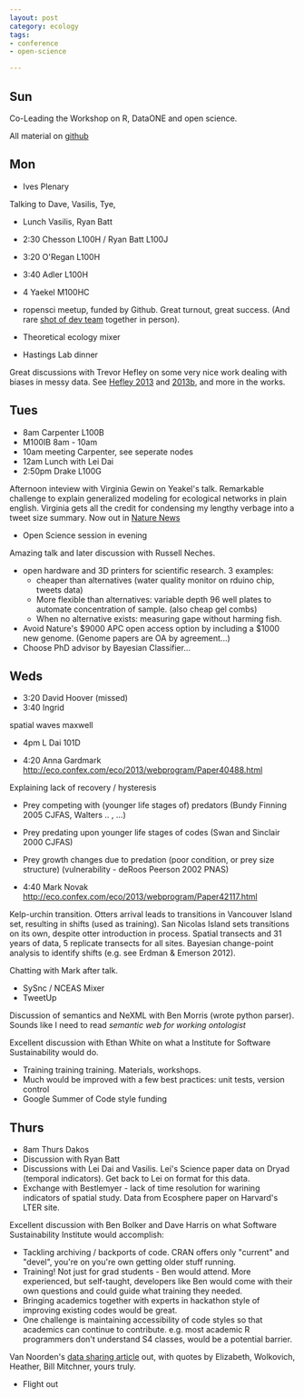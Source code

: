 ```yaml
---
layout: post
category: ecology
tags: 
- conference
- open-science

---
```



Sun
---

Co-Leading the Workshop on R, DataONE and open science.

All material on [github](github.com/mbjones/opensci_r_esa_2013)

Mon
---

- Ives Plenary

Talking to Dave, Vasilis, Tye,  

- Lunch Vasilis, Ryan Batt

- 2:30 Chesson L100H / Ryan Batt L100J
- 3:20 O'Regan L100H
- 3:40 Adler L100H
- 4 Yaekel M100HC

- ropensci meetup, funded by Github.  Great turnout, great success.  (And rare [shot of dev team](http://t.co/AtmzFbJCCg) together in person).  
- Theoretical ecology mixer
- Hastings Lab dinner

Great discussions with Trevor Hefley on some very nice work dealing with biases in messy data.  See [Hefley 2013](http://dx.doi.org/10.1016/j.ecolmodel.2013.05.003) and [2013b](http://dx.doi.org/10.1007/s12080-013-0195-3), and more in the works.  

Tues
----

- 8am Carpenter L100B
- M100IB 8am - 10am 
- 10am meeting Carpenter, see seperate nodes
- 12am Lunch with Lei Dai
- 2:50pm Drake L100G

Afternoon inteview with Virginia Gewin on Yeakel's talk.  Remarkable challenge to explain generalized modeling for ecological networks in plain english.  Virginia gets all the credit for condensing my lengthy verbage into a tweet size summary.  Now out in [Nature News](http://www.nature.com/news/ancient-art-fills-in-egypt-s-ecological-history-1.13528)


- Open Science session in evening

Amazing talk and later discussion with Russell Neches.  

- open hardware and 3D printers for scientific research.  3 examples: 
  - cheaper than alternatives (water quality monitor on rduino chip, tweets data)
  - More flexible than alternatives: variable depth 96 well plates to automate concentration of sample.  (also cheap gel combs)
  - When no alternative exists: measuring gape without harming fish.  
- Avoid Nature's $9000 APC open access option by including a $1000 new genome.  (Genome papers are OA by agreement...)
- Choose PhD advisor by Bayesian Classifier...

Weds 
---

- 3:20 David Hoover  (missed)
- 3:40 Ingrid 

spatial waves maxwell 

- 4pm L Dai 101D

- 4:20 Anna Gardmark http://eco.confex.com/eco/2013/webprogram/Paper40488.html

Explaining lack of recovery / hysteresis

  - Prey competing with (younger life stages of) predators (Bundy Finning 2005 CJFAS, Walters .. , ...)
  - Prey predating upon younger life stages of codes (Swan and Sinclair 2000  CJFAS)
  - Prey growth changes due to predation (poor condition, or prey size structure) (vulnerability - deRoos Peerson 2002 PNAS)

- 4:40 Mark Novak http://eco.confex.com/eco/2013/webprogram/Paper42117.html

Kelp-urchin transition.  Otters arrival leads to transitions in Vancouver Island set, resulting in shifts (used as training).  San Nicolas Island sets transitions on its own, despite otter introduction in process. Spatial transects and 31 years of data, 5 replicate transects for all sites.  Bayesian change-point analysis to identify shifts (e.g. see Erdman & Emerson 2012).  

<!-- Prior probability that change-point occurs, and signal to noise ratio priors.  Get posterior prob distribution of tipping pt occurs - continuous.  -->

Chatting with Mark after talk.  

- SySnc / NCEAS Mixer
- TweetUp 

Discussion of semantics and NeXML with Ben Morris (wrote python parser).  Sounds like I need to read _semantic web for working ontologist_

Excellent discussion with Ethan White on what a Institute for Software Sustainability would do.  

- Training training training.  Materials, workshops. 
- Much would be improved with a few best practices: unit tests, version control 
- Google Summer of Code style funding


Thurs
----


- 8am Thurs Dakos
- Discussion with Ryan Batt
- Discussions with Lei Dai and Vasilis.  Lei's Science paper data on Dryad (temporal indicators).  Get back to Lei on format for this data.  
- Exchange with Bestlemyer - lack of time resolution for warining indicators of spatial study.  Data from Ecosphere paper on Harvard's LTER site.  

Excellent discussion with Ben Bolker and Dave Harris on what Software Sustainability Institute would accomplish:

- Tackling archiving / backports of code.  CRAN offers only "current" and "devel", you're on you're own getting older stuff running.  
- Training! Not just for grad students - Ben would attend.  More experienced, but self-taught, developers like Ben would come with their own questions and could guide what training they needed.  
- Bringing academics together with experts in hackathon style of improving existing codes would be great.  
- One challenge is maintaining accessibility of code styles so that academics can continue to contribute.  e.g. most academic R programmers don't understand S4 classes, would be a potential barrier.  

Van Noorden's [data sharing article](http://t.co/KqFfGnpOAa) out, with quotes by Elizabeth, Wolkovich, Heather, Bill Mitchner, yours truly.  

- Flight out
